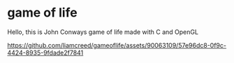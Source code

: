 # game of life

Hello, this is John Conways game of life made with C and OpenGL



https://github.com/liamcreed/gameoflife/assets/90063109/57e96dc8-0f9c-4424-8935-9fdade2f7841

